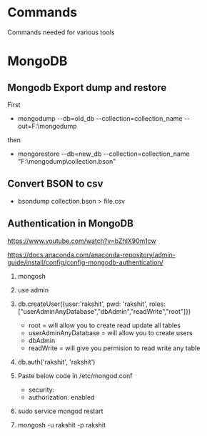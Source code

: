 # Commands
Commands needed for various tools 

# MongoDB

## Mongodb Export dump and restore
First
* mongodump --db=old_db --collection=collection_name --out=F:\mongodump
 
then
* mongorestore --db=new_db --collection=collection_name "F:\mongodump\collection.bson"

## Convert BSON to csv

* bsondump collection.bson > file.csv


## Authentication in MongoDB
https://www.youtube.com/watch?v=bZhlX90m1cw 

https://docs.anaconda.com/anaconda-repository/admin-guide/install/config/config-mongodb-authentication/

1. mongosh
2. use admin
3. db.createUser({user:'rakshit', pwd: 'rakshit', roles:["userAdminAnyDatabase","dbAdmin","readWrite","root"]})
     * root = will allow you to create read update all tables
     * userAdminAnyDatabase = will allow you to create users
     * dbAdmin
     * readWrite = will give you permision to read write any table

4. db.auth('rakshit', 'rakshit')

5. Paste below code in /etc/mongod.conf
      * security:
      *    authorization: enabled
6. sudo service mongod restart
7. mongosh -u rakshit -p rakshit
